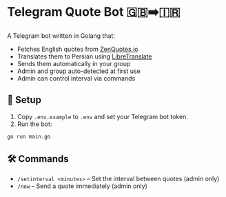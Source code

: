 # Telegram Quote Bot 🇬🇧➡️🇮🇷

A Telegram bot written in Golang that:
- Fetches English quotes from [ZenQuotes.io](https://zenquotes.io/keywords/love)
- Translates them to Persian using [LibreTranslate](https://libretranslate.com)
- Sends them automatically in your group
- Admin and group auto-detected at first use
- Admin can control interval via commands

## 🔧 Setup

1. Copy `.env.example` to `.env` and set your Telegram bot token.
2. Run the bot:

```bash
go run main.go
```

## 🛠️ Commands

- `/setinterval <minutes>` – Set the interval between quotes (admin only)
- `/now` – Send a quote immediately (admin only)
